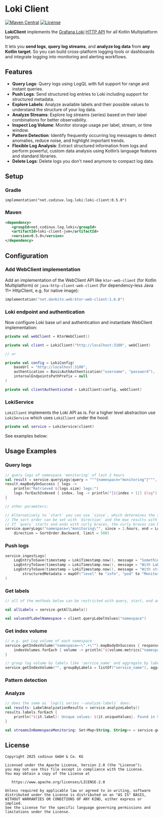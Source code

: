 # Loki Client
[![Maven Central](https://maven-badges.herokuapp.com/maven-central/net.codinux.log.loki/loki-client/badge.svg)](https://maven-badges.herokuapp.com/maven-central/net.codinux.log.loki/loki-client)
[![License](https://img.shields.io/badge/License-Apache_2.0-blue.svg)](https://opensource.org/licenses/Apache-2.0)


**LokiClient** implements the [Grafana Loki](https://grafana.com/docs/loki) [HTTP API](https://grafana.com/docs/loki/latest/reference/loki-http-api) for all Kotlin Multiplatform targets.

It lets you **send logs**, **query log streams**, and **analyze log data** from **any Kotlin target**. 
So you can build cross-platform logging tools or dashboards and integrate logging into monitoring and alerting workflows.


## Features

* **Query Logs**: Query logs using LogQL with full support for range and instant queries.
* **Push Logs**: Send structured log entries to Loki including support for structured metadata.
* **Explore Labels**: Analyze available labels and their possible values to understand the structure of your log data.
* **Analyze Streams**: Explore log streams (series) based on their label combinations for better observability.
* **Inspect Log Volume**: Monitor storage usage per label, stream, or time window.
* **Pattern Detection**: Identify frequently occurring log messages to detect anomalies, reduce noise, and highlight important trends.
* **Flexible Log Analysis**: Extract structured information from logs and perform powerful, custom data analysis using Kotlin’s language features and standard libraries.
* **Delete Logs**: Delete logs you don't need anymore to compact log data.


## Setup

### Gradle

```
implementation("net.codinux.log.loki:loki-client:0.5.0")
```

### Maven

```xml
<dependency>
   <groupId>net.codinux.log.loki</groupId>
   <artifactId>loki-client-jvm</artifactId>
   <version>0.5.0</version>
</dependency>
```



## Configuration

### Add WebClient implementation

Add an implementation of the WebClient API like `ktor-web-client` (for Kotlin Multiplatform) or `java-http-client-web-client` (for dependency-less Java 11+ HttpClient, e.g. for native image):

```kotlin
implementation("net.dankito.web:ktor-web-client:1.6.0")
```

### Loki endpoint and authentication

Now configure Loki base url and authentication and instantiate WebClient implementation:

```kotlin
private val webClient = KtorWebClient()

private val client = LokiClient("http://localhost:3100", webClient)

// or

private val config = LokiConfig(
    baseUrl = "http://localhost:3100",
    authentication = BasicAuthAuthentication("username", "password"),
    internalEndpointsPathPrefix = null
)

private val clientAuthenticated = LokiClient(config, webClient)
```


### LokiService

`LokiClient` implements the Loki API as is. For a higher level abstraction use `LokiService` which uses `LokiClient` under the hood:

```kotlin
private val service = LokiService(client)
```

See examples below:


## Usage Examples

### Query logs

```kotlin
// query logs of namespace 'monitoring' of last 2 hours
val result = service.queryLogs(query = """{namespace="monitoring"}""", start = LokiTimestamp(Instant.now().minusHours(2)))
result.mapBodyOnSuccess { logs ->
    println("Retrieved ${logs.size} logs:")
    logs.forEachIndexed { index, log -> println("[${index + 1}] $log") }
}

// other parameters:

// Alternatively to `start` you can use `since`, which determines the start relative to `end`.
// The sort order can be set with `direction` and the max results with `limit`.
// If `query` starts and ends with curly braces, the curly braces can be left away.
service.queryLogs("namespace=\"monitoring\"", since = 2.hours, end = LokiTimestamp.ofDate(2025, 8, 5), 
    direction = SortOrder.Backward, limit = 500)
```


### Push logs

```kotlin
service.ingestLogs(
    LogEntryToSave(timestamp = LokiTimestamp.now(), message = "Something important happened"),
    LogEntryToSave(timestamp = LokiTimestamp.now(), message = "With Labels", labels = mapOf("namespace" to "monitoring", "job" to "podlogs")),
    LogEntryToSave(timestamp = LokiTimestamp.now(), message = "With structured metadata", labels = mapOf("namespace" to "monitoring"), 
        structuredMetadata = mapOf("level" to "info", "pod" to "MonitoringApp-58f856b99-5gwtt")),
)
```


### Get labels

```kotlin
// all of the methods below can be restricted with query, start, end and since parameter

val allLabels = service.getAllLabels()

val valuesOfLabelNamespace = client.queryLabelValues("namespace")
```


### Get index volume

```kotlin
// e.g. get Log volume of each namespace
service.getIndexVolume("namespace=~\".+\"").mapBodyOnSuccess { response, indexVolumes ->
    indexVolumes.forEach { volume -> println("${volume.metrics["namespace"]}: ${volume.aggregatedValue}") }
}

// group log volume by labels like 'service_name' and aggregate by labels or series
service.getIndexVolume("", groupByLabels = listOf("service_name"), aggregateBy = AggregateBy.Labels)
```


### Pattern detection


### Analyze

```kotlin
// does the same as `logcli series --analyze-labels` does:
val results: LabelAnalyzationResults = service.analyzeLabels()
results.labels.forEach {
    println("${it.label}: Unique values: ${it.uniqueValues}. Found in Streams: ${it.foundInStreams}")
}

val streamsInNamespaceMonitoring: Set<Map<String, String>> = service.getAllStreams("namespace=~\"monitoring\"")
```


## License
```
Copyright 2025 codinux GmbH & Co. KG

Licensed under the Apache License, Version 2.0 (the "License");
you may not use this file except in compliance with the License.
You may obtain a copy of the License at

   https://www.apache.org/licenses/LICENSE-2.0

Unless required by applicable law or agreed to in writing, software
distributed under the License is distributed on an "AS IS" BASIS,
WITHOUT WARRANTIES OR CONDITIONS OF ANY KIND, either express or implied.
See the License for the specific language governing permissions and
limitations under the License.
```
